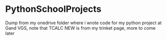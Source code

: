# PythonSchoolProjects

Dump from my onedrive folder where i wrote code for my python project at Gand VGS, note that TCALC NEW is from my trinket page, more to come later

